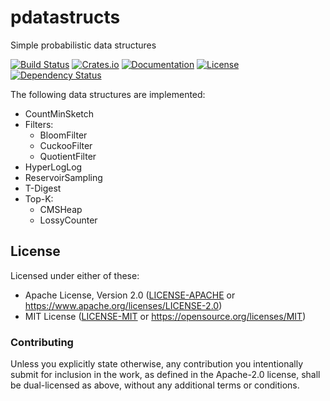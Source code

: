 # pdatastructs

Simple probabilistic data structures

[![Build Status](https://travis-ci.org/crepererum/pdatastructs.rs.svg?branch=master)](https://travis-ci.org/crepererum/pdatastructs.rs)
[![Crates.io](https://img.shields.io/crates/v/pdatastructs.svg)](https://crates.io/crates/pdatastructs)
[![Documentation](https://docs.rs/pdatastructs/badge.svg)](https://docs.rs/pdatastructs/)
[![License](https://img.shields.io/crates/l/pdatastructs.svg)](#license)
[![Dependency Status](https://deps.rs/repo/github/crepererum/pdatastructs.rs/status.svg)](https://deps.rs/repo/github/crepererum/pdatastructs.rs)

The following data structures are implemented:

- CountMinSketch
- Filters:
  - BloomFilter
  - CuckooFilter
  - QuotientFilter
- HyperLogLog
- ReservoirSampling
- T-Digest
- Top-K:
  - CMSHeap
  - LossyCounter

## License

Licensed under either of these:

 * Apache License, Version 2.0 ([LICENSE-APACHE](LICENSE-APACHE) or https://www.apache.org/licenses/LICENSE-2.0)
 * MIT License ([LICENSE-MIT](LICENSE-MIT) or https://opensource.org/licenses/MIT)

### Contributing

Unless you explicitly state otherwise, any contribution you intentionally submit for inclusion in the work, as defined
in the Apache-2.0 license, shall be dual-licensed as above, without any additional terms or conditions.
